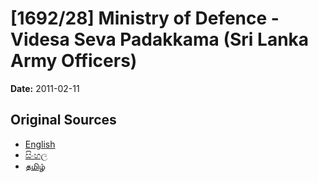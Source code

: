 # [1692/28] Ministry of Defence - Videsa Seva Padakkama (Sri Lanka Army Officers)

**Date:** 2011-02-11

## Original Sources

- [English](https://documents.gov.lk/view/extra-gazettes/2011/2/1692-28_E.pdf)
- [සිංහල](https://documents.gov.lk/view/extra-gazettes/2011/2/1692-28_S.pdf)
- [தமிழ்](https://documents.gov.lk/view/extra-gazettes/2011/2/1692-28_T.pdf)

